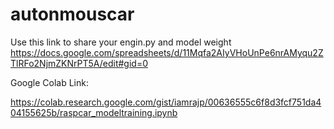 # autonmouscar

Use this link to share your engin.py and model weight 
https://docs.google.com/spreadsheets/d/11Mqfa2AIyVHoUnPe6nrAMyqu2ZTlRFo2NjmZKNrPT5A/edit#gid=0

Google Colab Link:

https://colab.research.google.com/gist/iamrajp/00636555c6f8d3fcf751da404155625b/raspcar_modeltraining.ipynb


